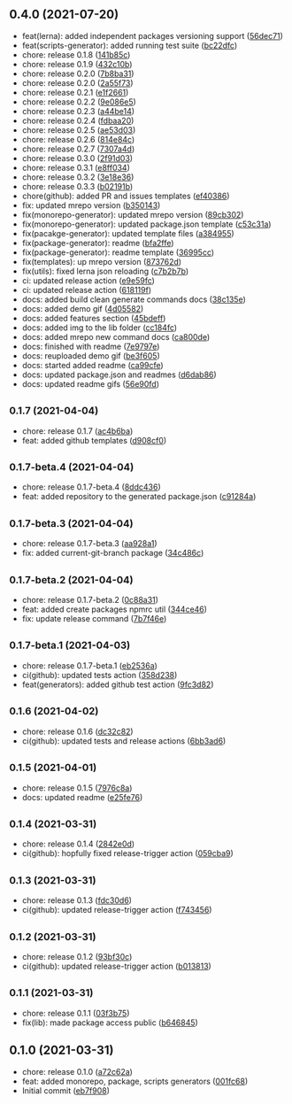 ## 0.4.0 (2021-07-20)

* feat(lerna): added independent packages versioning support ([56dec71](https://github.com/zMotivat0r/mrepo/commit/56dec71))
* feat(scripts-generator): added running test suite ([bc22dfc](https://github.com/zMotivat0r/mrepo/commit/bc22dfc))
* chore: release 0.1.8 ([141b85c](https://github.com/zMotivat0r/mrepo/commit/141b85c))
* chore: release 0.1.9 ([432c10b](https://github.com/zMotivat0r/mrepo/commit/432c10b))
* chore: release 0.2.0 ([7b8ba31](https://github.com/zMotivat0r/mrepo/commit/7b8ba31))
* chore: release 0.2.0 ([2a55f73](https://github.com/zMotivat0r/mrepo/commit/2a55f73))
* chore: release 0.2.1 ([e1f2661](https://github.com/zMotivat0r/mrepo/commit/e1f2661))
* chore: release 0.2.2 ([9e086e5](https://github.com/zMotivat0r/mrepo/commit/9e086e5))
* chore: release 0.2.3 ([a44be14](https://github.com/zMotivat0r/mrepo/commit/a44be14))
* chore: release 0.2.4 ([fdbaa20](https://github.com/zMotivat0r/mrepo/commit/fdbaa20))
* chore: release 0.2.5 ([ae53d03](https://github.com/zMotivat0r/mrepo/commit/ae53d03))
* chore: release 0.2.6 ([814e84c](https://github.com/zMotivat0r/mrepo/commit/814e84c))
* chore: release 0.2.7 ([7307a4d](https://github.com/zMotivat0r/mrepo/commit/7307a4d))
* chore: release 0.3.0 ([2f91d03](https://github.com/zMotivat0r/mrepo/commit/2f91d03))
* chore: release 0.3.1 ([e8ff034](https://github.com/zMotivat0r/mrepo/commit/e8ff034))
* chore: release 0.3.2 ([3e18e36](https://github.com/zMotivat0r/mrepo/commit/3e18e36))
* chore: release 0.3.3 ([b02191b](https://github.com/zMotivat0r/mrepo/commit/b02191b))
* chore(github): added PR and issues templates ([ef40386](https://github.com/zMotivat0r/mrepo/commit/ef40386))
* fix: updated mrepo version ([b350143](https://github.com/zMotivat0r/mrepo/commit/b350143))
* fix(monorepo-generator): updated mrepo version ([89cb302](https://github.com/zMotivat0r/mrepo/commit/89cb302))
* fix(monorepo-generator): updated package.json template ([c53c31a](https://github.com/zMotivat0r/mrepo/commit/c53c31a))
* fix(pacakge-generator): updated template files ([a384955](https://github.com/zMotivat0r/mrepo/commit/a384955))
* fix(package-generator): readme ([bfa2ffe](https://github.com/zMotivat0r/mrepo/commit/bfa2ffe))
* fix(package-generator): readme template ([36995cc](https://github.com/zMotivat0r/mrepo/commit/36995cc))
* fix(templates): up mrepo version ([873762d](https://github.com/zMotivat0r/mrepo/commit/873762d))
* fix(utils): fixed lerna json reloading ([c7b2b7b](https://github.com/zMotivat0r/mrepo/commit/c7b2b7b))
* ci: updated release action ([e9e59fc](https://github.com/zMotivat0r/mrepo/commit/e9e59fc))
* ci: updated release action ([618119f](https://github.com/zMotivat0r/mrepo/commit/618119f))
* docs: added build clean generate commands docs ([38c135e](https://github.com/zMotivat0r/mrepo/commit/38c135e))
* docs: added demo gif ([4d05582](https://github.com/zMotivat0r/mrepo/commit/4d05582))
* docs: added features section ([45bdeff](https://github.com/zMotivat0r/mrepo/commit/45bdeff))
* docs: added img to the lib folder ([cc184fc](https://github.com/zMotivat0r/mrepo/commit/cc184fc))
* docs: added mrepo new command docs ([ca800de](https://github.com/zMotivat0r/mrepo/commit/ca800de))
* docs: finished with readme ([7e9797e](https://github.com/zMotivat0r/mrepo/commit/7e9797e))
* docs: reuploaded demo gif ([be3f605](https://github.com/zMotivat0r/mrepo/commit/be3f605))
* docs: started added readme ([ca99cfe](https://github.com/zMotivat0r/mrepo/commit/ca99cfe))
* docs: updated package.json and readmes ([d6dab86](https://github.com/zMotivat0r/mrepo/commit/d6dab86))
* docs: updated readme gifs ([56e90fd](https://github.com/zMotivat0r/mrepo/commit/56e90fd))



## <small>0.1.7 (2021-04-04)</small>

* chore: release 0.1.7 ([ac4b6ba](https://github.com/zMotivat0r/mrepo/commit/ac4b6ba))
* feat: added github templates ([d908cf0](https://github.com/zMotivat0r/mrepo/commit/d908cf0))



## <small>0.1.7-beta.4 (2021-04-04)</small>

* chore: release 0.1.7-beta.4 ([8ddc436](https://github.com/zMotivat0r/mrepo/commit/8ddc436))
* feat: added repository to the generated package.json ([c91284a](https://github.com/zMotivat0r/mrepo/commit/c91284a))



## <small>0.1.7-beta.3 (2021-04-04)</small>

* chore: release 0.1.7-beta.3 ([aa928a1](https://github.com/zMotivat0r/mrepo/commit/aa928a1))
* fix: added current-git-branch package ([34c486c](https://github.com/zMotivat0r/mrepo/commit/34c486c))



## <small>0.1.7-beta.2 (2021-04-04)</small>

* chore: release 0.1.7-beta.2 ([0c88a31](https://github.com/zMotivat0r/mrepo/commit/0c88a31))
* feat: added create packages npmrc util ([344ce46](https://github.com/zMotivat0r/mrepo/commit/344ce46))
* fix: update release command ([7b7f46e](https://github.com/zMotivat0r/mrepo/commit/7b7f46e))



## <small>0.1.7-beta.1 (2021-04-03)</small>

* chore: release 0.1.7-beta.1 ([eb2536a](https://github.com/zMotivat0r/mrepo/commit/eb2536a))
* ci(github): updated tests action ([358d238](https://github.com/zMotivat0r/mrepo/commit/358d238))
* feat(generators): added github test action ([9fc3d82](https://github.com/zMotivat0r/mrepo/commit/9fc3d82))



## <small>0.1.6 (2021-04-02)</small>

* chore: release 0.1.6 ([dc32c82](https://github.com/zMotivat0r/mrepo/commit/dc32c82))
* ci(github): updated tests and release actions ([6bb3ad6](https://github.com/zMotivat0r/mrepo/commit/6bb3ad6))



## <small>0.1.5 (2021-04-01)</small>

* chore: release 0.1.5 ([7976c8a](https://github.com/zMotivat0r/mrepo/commit/7976c8a))
* docs: updated readme ([e25fe76](https://github.com/zMotivat0r/mrepo/commit/e25fe76))



## <small>0.1.4 (2021-03-31)</small>

* chore: release 0.1.4 ([2842e0d](https://github.com/zMotivat0r/mrepo/commit/2842e0d))
* ci(github): hopfully fixed release-trigger action ([059cba9](https://github.com/zMotivat0r/mrepo/commit/059cba9))



## <small>0.1.3 (2021-03-31)</small>

* chore: release 0.1.3 ([fdc30d6](https://github.com/zMotivat0r/mrepo/commit/fdc30d6))
* ci(github): updated release-trigger action ([f743456](https://github.com/zMotivat0r/mrepo/commit/f743456))



## <small>0.1.2 (2021-03-31)</small>

* chore: release 0.1.2 ([93bf30c](https://github.com/zMotivat0r/mrepo/commit/93bf30c))
* ci(github): updated release-trigger action ([b013813](https://github.com/zMotivat0r/mrepo/commit/b013813))



## <small>0.1.1 (2021-03-31)</small>

* chore: release 0.1.1 ([03f3b75](https://github.com/zMotivat0r/mrepo/commit/03f3b75))
* fix(lib): made package access public ([b646845](https://github.com/zMotivat0r/mrepo/commit/b646845))



## 0.1.0 (2021-03-31)

* chore: release 0.1.0 ([a72c62a](https://github.com/zMotivat0r/mrepo/commit/a72c62a))
* feat: added monorepo, package, scripts generators ([001fc68](https://github.com/zMotivat0r/mrepo/commit/001fc68))
* Initial commit ([eb7f908](https://github.com/zMotivat0r/mrepo/commit/eb7f908))




